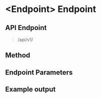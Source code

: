 # \<Endpoint\> Endpoint
## API Endpoint
> /api/v1/
## Method
> 
## Endpoint Parameters
>
## Example output
```sh
```